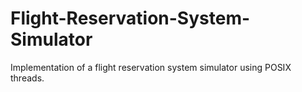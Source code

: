 # Flight-Reservation-System-Simulator
Implementation of a flight reservation system simulator using POSIX threads.  
